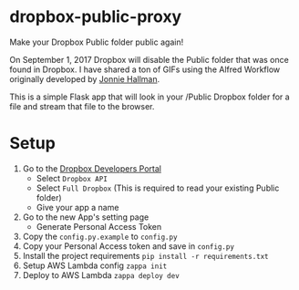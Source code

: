 # dropbox-public-proxy
Make your Dropbox Public folder public again!

On September 1, 2017 Dropbox will disable the Public folder that was once found in Dropbox. I have shared a ton of GIFs using the Alfred Workflow originally developed by [Jonnie Hallman](http://destroytoday.com/writings/gif-workflow/).

This is a simple Flask app that will look in your /Public Dropbox folder for a file and stream that file to the browser.

# Setup

1. Go to the [Dropbox Developers Portal](https://www.dropbox.com/developers/apps)
   - Select `Dropbox API`
   - Select `Full Dropbox` (This is required to read your existing Public folder)
   - Give your app a name
2. Go to the new App's setting page
   - Generate Personal Access Token
3. Copy the `config.py.example` to `config.py`
4. Copy your Personal Access token and save in `config.py`
5. Install the project requirements `pip install -r requirements.txt`
6. Setup AWS Lambda config `zappa init`
7. Deploy to AWS Lambda `zappa deploy dev`
